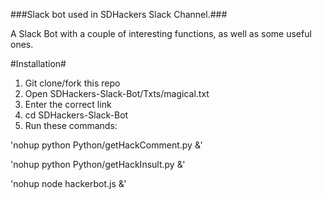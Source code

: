 ###Slack bot used in SDHackers Slack Channel.###

A Slack Bot with a couple of interesting functions,
as well as some useful ones.

#Installation#
1. Git clone/fork this repo
2. Open SDHackers-Slack-Bot/Txts/magical.txt
3. Enter the correct link
4. cd SDHackers-Slack-Bot
5. Run these commands:

  'nohup python Python/getHackComment.py &'
  
  'nohup python Python/getHackInsult.py &'
  
  'nohup node hackerbot.js <ENTER TOKEN HERE> &'
